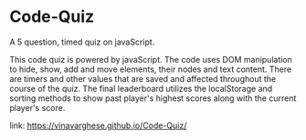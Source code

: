 # Code-Quiz

A 5 question, timed quiz on javaScript. 

This code quiz is powered by javaScript. The code uses DOM manipulation to hide, show, add and move elements, their nodes and text content. There are timers and other values that are saved and affected throughout the course of the quiz. The final leaderboard utilizes the localStorage and sorting methods to show past player's highest scores along with the current player's score.  

link: https://vinavarghese.github.io/Code-Quiz/